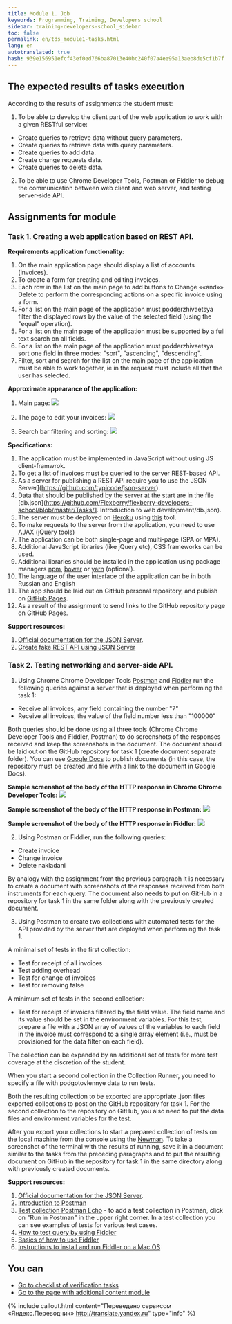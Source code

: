 ```yaml
---
title: Module 1. Job
keywords: Programming, Training, Developers school
sidebar: training-developers-school_sidebar
toc: false
permalink: en/tds_module1-tasks.html
lang: en
autotranslated: true
hash: 939e156951efcf43ef0ed766ba87013e40bc240f07a4ee95a13aeb8de5cf1b7f
---
```


## The expected results of tasks execution

According to the results of assignments the student must:
1. To be able to develop the client part of the web application to work with a given RESTful service:
* Create queries to retrieve data without query parameters.
* Create queries to retrieve data with query parameters.
* Create queries to add data.
* Create change requests data.
* Create queries to delete data.

2. To be able to use Chrome Developer Tools, Postman or Fiddler to debug the communication between web client and web server, and testing server-side API.

## Assignments for module

### Task 1. Creating a web application based on REST API.

**Requirements application functionality:**
1. On the main application page should display a list of accounts (invoices).
2. To create a form for creating and editing invoices.
3. Each row in the list on the main page to add buttons to Change ««and»» Delete to perform the corresponding actions on a specific invoice using a form.
4. For a list on the main page of the application must podderzhivaetsya filter the displayed rows by the value of the selected field (using the "equal" operation).
5. For a list on the main page of the application must be supported by a full text search on all fields.
6. For a list on the main page of the application must podderzhivaetsya sort one field in three modes: "sort", "ascending", "descending".
7. Filter, sort and search for the list on the main page of the application must be able to work together, ie in the request must include all that the user has selected.

**Approximate appearance of the application:**
1. Main page:
![](/images/pages/trainings/developers-school/module1/list.png)

2. The page to edit your invoices:
![](/images/pages/trainings/developers-school/module1/edit.png)

3. Search bar filtering and sorting:
![](/images/pages/trainings/developers-school/module1/panel.png)

**Specifications:**
1. The application must be implemented in JavaScript without using JS client-framwrok.
2. To get a list of invoices must be queried to the server REST-based API.
3. As a server for publishing a REST API require you to use the JSON Server](https://github.com/typicode/json-server).
4. Data that should be published by the server at the start are in the file [db.json](https://github.com/Flexberry/flexberry-developers-school/blob/master/Tasks/1. Introduction to web development/db.json).
5. The server must be deployed on [Heroku](https://www.heroku.com/) using [this](https://github.com/jesperorb/json-server-heroku) tool.
6. To make requests to the server from the application, you need to use AJAX (jQuery tools)
7. The application can be both single-page and multi-page (SPA or MPA).
8. Additional JavaScript libraries (like jQuery etc), CSS frameworks can be used.
9. Additional libraries should be installed in the application using package managers [npm](https://www.npmjs.com/), [bower](https://bower.io/) or [yarn](https://yarnpkg.com/ru/) (optional).
10. The language of the user interface of the application can be in both Russian and English
11. The app should be laid out on GitHub personal repository, and publish on [GitHub Pages](https://pages.github.com/).
12. As a result of the assignment to send links to the GitHub repository page on GitHub Pages.

**Support resources:**
1. [Official documentation for the JSON Server](https://github.com/typicode/json-server/blob/master/README.md).
2. [Create fake REST API using JSON Server](https://code.tutsplus.com/ru/tutorials/fake-rest-api-up-and-running-using-json-server--cms-27871)

### Task 2. Testing networking and server-side API.

1. Using Chrome Chrome Developer Tools [Postman](https://www.getpostman.com/downloads/) and [Fiddler](https://www.telerik.com/download/fiddler) run the following queries against a server that is deployed when performing the task 1:
* Receive all invoices, any field containing the number "7"
* Receive all invoices, the value of the field number less than "100000"

Both queries should be done using all three tools (Chrome Chrome Developer Tools and Fiddler, Postman) to do screenshots of the responses received and keep the screenshots in the document. The document should be laid out on the GitHub repository for task 1 (create document separate folder). You can use [Google Docs](https://www.google.ru/intl/ru/docs/about/) to publish documents (in this case, the repository must be created .md file with a link to the document in Google Docs).

**Sample screenshot of the body of the HTTP response in Chrome Chrome Developer Tools:**
![](/images/pages/trainings/developers-school/module1/dt-example.png)

**Sample screenshot of the body of the HTTP response in Postman:**
![](/images/pages/trainings/developers-school/module1/postman-example.png)

**Sample screenshot of the body of the HTTP response in Fiddler:**
![](/images/pages/trainings/developers-school/module1/fiddler-example.png)

2. Using Postman or Fiddler, run the following queries:
* Create invoice
* Change invoice
* Delete nakladani

By analogy with the assignment from the previous paragraph it is necessary to create a document with screenshots of the responses received from both instruments for each query. The document also needs to put on GitHub in a repository for task 1 in the same folder along with the previously created document.

3. Using Postman to create two collections with automated tests for the API provided by the server that are deployed when performing the task 1.

A minimal set of tests in the first collection:
* Test for receipt of all invoices
* Test adding overhead
* Test for change of invoices
* Test for removing false

A minimum set of tests in the second collection:
* Test for receipt of invoices filtered by the field value. The field name and its value should be set in the environment variables. For this test, prepare a file with a JSON array of values of the variables to each field in the invoice must correspond to a single array element (i.e., must be provisioned for the data filter on each field).

The collection can be expanded by an additional set of tests for more test coverage at the discretion of the student.

When you start a second collection in the Collection Runner, you need to specify a file with podgotovlennye data to run tests.

Both the resulting collection to be exported are appropriate .json files exported collections to post on the GitHub repository for task 1. For the second collection to the repository on GitHub, you also need to put the data files and environment variables for the test.

After you export your collections to start a prepared collection of tests on the local machine from the console using the [Newman](https://github.com/postmanlabs/newman). To take a screenshot of the terminal with the results of running, save it in a document similar to the tasks from the preceding paragraphs and to put the resulting document on GitHub in the repository for task 1 in the same directory along with previously created documents.

**Support resources:**
1. [Official documentation for the JSON Server](https://github.com/typicode/json-server/blob/master/README.md).
2. [Introduction to Postman](https://habr.com/ru/company/kolesa/blog/351250/)
3. [Test collection Postman Echo](https://docs.postman-echo.com/) - to add a test collection in Postman, click on "Run in Postman" in the upper right corner. In a test collection you can see examples of tests for various test cases.
4. [How to test query by using Fiddler](https://help.mindbox.ru/операции-и-интеграция/операции/как-тестировать-запросы-с-помощью-fiddler)
5. [Basics of how to use Fiddler](https://learn.javascript.ru/fiddler)
6. [Instructions to install and run Fiddler on a Mac OS](https://blogs.msdn.microsoft.com/jpsanders/2018/02/08/usinginstalling-fiddler-on-mac-os/)

## You can

* [Go to checklist of verification tasks](tds_module1-check-list.html)
* [Go to the page with additional content module](tds_module1-appendix.html)



{% include callout.html content="Переведено сервисом «Яндекс.Переводчик» <http://translate.yandex.ru>" type="info" %}